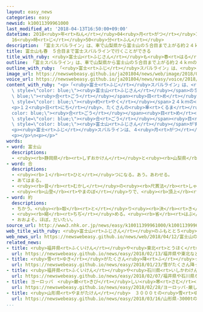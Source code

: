 ```yaml
---
layout: easy_news
categories: easy
newsid: k10011399961000
last_modified_at: '2018-04-13T16:50:00+09:00'
datetime: 2018<ruby>年<rt>ねん</rt></ruby>04<ruby>月<rt>がつ</rt></ruby>13<ruby>日<rt>にち</rt></ruby>
  16<ruby>時<rt>じ</rt></ruby>50<ruby>分<rt>ふん</rt></ruby>
description: 「富士スバルライン」は、車で山梨県から富士山の５合目まで上がる約２４ｋｍの道です。
title: 富士山も春　５合目まで富士スバルラインで行くことができる
title_with_ruby: <ruby>富士山<rt>ふじさん</rt></ruby>も<ruby>春<rt>はる</rt></ruby>　５<ruby>合<rt>ごう</rt></ruby><ruby>目<rt>め</rt></ruby>まで<ruby>富士<rt>ふじ</rt></ruby>スバルラインで<ruby>行<rt>い</rt></ruby>くことができる
outline: 「富士スバルライン」は、車で山梨県から富士山の５合目まで上がる約２４ｋｍの道です。
outline_with_ruby: 「<ruby>富士<rt>ふじ</rt></ruby>スバルライン」は、<ruby>車<rt>くるま</rt></ruby>で<ruby>山梨県<rt>やまなしけん</rt></ruby>から<ruby>富士山<rt>ふじさん</rt></ruby>の５<ruby>合<rt>ごう</rt></ruby><ruby>目<rt>め</rt></ruby>まで<ruby>上<rt>あ</rt></ruby>がる<ruby>約<rt>やく</rt></ruby>２４ｋｍの<ruby>道<rt>みち</rt></ruby>です。
image_url: https://newswebeasy.github.io/ja201804/news/web/image/2018/04/12/K10011399961_1804121127_1804121130_01_03.jpg
voice_url: https://newswebeasy.github.io/ja201804/news/easy/voice/2018/04/13/k10011399961000.mp4
content_with_ruby: "<p>「<ruby>富士<rt>ふじ</rt></ruby>スバルライン」は、<ruby>車<rt>くるま</rt></ruby>で<ruby>山梨県<rt>やまなしけん</rt></ruby>から<span\
  \ style=\"color: blue;\"><ruby>富士山<rt>ふじさん</rt></ruby></span>の５<span style=\"color:\
  \ blue;\"><ruby>合<rt>ごう</rt></ruby></span><ruby>目<rt>め</rt></ruby>まで<ruby>上<rt>あ</rt></ruby>がる<span\
  \ style=\"color: blue;\"><ruby>約<rt>やく</rt></ruby></span>２４ｋｍの<ruby>道<rt>みち</rt></ruby>です。<ruby>雪<rt>ゆき</rt></ruby>のため、<ruby>去年<rt>きょねん</rt></ruby>１２<ruby>月<rt>がつ</rt></ruby>から<ruby>車<rt>くるま</rt></ruby>が<ruby>通<rt>とお</rt></ruby>ることができない<ruby>場所<rt>ばしょ</rt></ruby>がありました。<ruby>春<rt>はる</rt></ruby>になって<ruby>雪<rt>ゆき</rt></ruby>を<ruby>片<rt>かた</rt></ruby>づけて、<ruby>去年<rt>きょねん</rt></ruby>より<ruby>８日<rt>ようか</rt></ruby><ruby>早<rt>はや</rt></ruby>く、４<ruby>月<rt>がつ</rt></ruby>１２<ruby>日<rt>にち</rt></ruby>から<ruby>全部<rt>ぜんぶ</rt></ruby><ruby>通<rt>とお</rt></ruby>ることができるようになりました。</p>\n\
  <p>１２<ruby>日<rt>にち</rt></ruby>、たくさんの<ruby>車<rt>くるま</rt></ruby>やバスが５<span style=\"\
  color: blue;\"><ruby>合<rt>ごう</rt></ruby></span><ruby>目<rt>め</rt></ruby>に<ruby>向<rt>む</rt></ruby>かっていました。５<span\
  \ style=\"color: blue;\"><ruby>合<rt>ごう</rt></ruby></span><ruby>目<rt>め</rt></ruby>では、<ruby>日本<rt>にっぽん</rt></ruby>や<ruby>外国<rt>がいこく</rt></ruby>から<ruby>来<rt>き</rt></ruby>た<ruby>大勢<rt>おおぜい</rt></ruby>の<ruby>人<rt>ひと</rt></ruby>が、<ruby>青<rt>あお</rt></ruby>い<ruby>空<rt>そら</rt></ruby>の<ruby>下<rt>した</rt></ruby>で<ruby>写真<rt>しゃしん</rt></ruby>を<ruby>撮<rt>と</rt></ruby>ったり、<ruby>雪<rt>ゆき</rt></ruby>で<ruby>遊<rt>あそ</rt></ruby>んだりして<ruby>楽<rt>たの</rt></ruby>しんでいました。タイから<ruby>来<rt>き</rt></ruby>た<ruby>男性<rt>だんせい</rt></ruby>は「<span\
  \ style=\"color: blue;\"><ruby>富士山<rt>ふじさん</rt></ruby></span>がすごくきれいで、タイの<ruby>人<rt>ひと</rt></ruby>に<ruby>必<rt>かなら</rt></ruby>ず<ruby>来<rt>き</rt></ruby>たほうがいいと<ruby>紹介<rt>しょうかい</rt></ruby>したいと<ruby>思<rt>おも</rt></ruby>います」と<ruby>話<rt>はな</rt></ruby>していました。</p>\n\
  <p><ruby>富士<rt>ふじ</rt></ruby>スバルラインは、４<ruby>月<rt>がつ</rt></ruby>１９<ruby>日<rt>にち</rt></ruby>までは<ruby>午前<rt>ごぜん</rt></ruby>９<ruby>時<rt>じ</rt></ruby>から<ruby>午後<rt>ごご</rt></ruby>６<ruby>時<rt>じ</rt></ruby>まで<ruby>通<rt>とお</rt></ruby>ることができます。<ruby>２０日<rt>はつか</rt></ruby>からは<ruby>通<rt>とお</rt></ruby>ることができる<ruby>時間<rt>じかん</rt></ruby>がだんだん<ruby>長<rt>なが</rt></ruby>くなって、７<ruby>月<rt>がつ</rt></ruby>から９<ruby>月<rt>がつ</rt></ruby>までは２４<ruby>時間<rt>じかん</rt></ruby>、<ruby>通<rt>とお</rt></ruby>ることができるようになります。</p>\n\
  <p></p>\n<p></p>"
words:
- word: 富士山
  descriptions:
  - <ruby><rb>静岡県</rb><rt>しずおかけん</rt></ruby>と<ruby><rb>山梨県</rb><rt>やまなしけん</rt></ruby>の<ruby><rb>境</rb><rt>さかい</rt></ruby>にある、<ruby><rb>日本一</rb><rt>にっぽんいち</rt></ruby><ruby><rb>高</rb><rt>たか</rt></ruby>い<ruby><rb>山</rb><rt>やま</rt></ruby>。<ruby><rb>高</rb><rt>たか</rt></ruby>さは３７７６メートル。<ruby><rb>江戸時代</rb><rt>えどじだい</rt></ruby>に<ruby><rb>大</rb><rt>おお</rt></ruby>きな<ruby><rb>噴火</rb><rt>ふんか</rt></ruby>があった。
- word: 合
  descriptions:
  - <ruby><rb>１</rb><rt>ひと</rt></ruby>つになる。あう。あわせる。
  - あてはまる。
  - <ruby><rb>昔</rb><rt>むかし</rt></ruby>の<ruby><rb>尺貫法</rb><rt>しゃっかんほう</rt></ruby>で、<ruby><rb>量</rb><rt>りょう</rt></ruby>の<ruby><rb>単位</rb><rt>たんい</rt></ruby>の<ruby><rb>１</rb><rt>ひと</rt></ruby>つ。１<ruby><rb>合</rb><rt>ごう</rt></ruby>は、１<ruby><rb>升</rb><rt>しょう</rt></ruby>の１０<ruby><rb>分</rb><rt>ぶん</rt></ruby>の１で、<ruby><rb>約</rb><rt>やく</rt></ruby>０．１８リットル。
  - <ruby><rb>山登</rb><rt>やまのぼ</rt></ruby>りで、<ruby><rb>頂上</rb><rt>ちょうじょう</rt></ruby>までの<ruby><rb>高</rb><rt>たか</rt></ruby>さを１０に<ruby><rb>分</rb><rt>わ</rt></ruby>けたもの。
- word: 約
  descriptions:
  - ちかう。<ruby><rb>取</rb><rt>と</rt></ruby>り<ruby><rb>決</rb><rt>き</rt></ruby>める。
  - <ruby><rb>縮</rb><rt>ちぢ</rt></ruby>める。<ruby><rb>省</rb><rt>はぶ</rt></ruby>く。<ruby><rb>簡単</rb><rt>かんたん</rt></ruby>にする。
  - おおよそ。ほぼ。だいたい。
source_url: http://www3.nhk.or.jp/news/easy/k10011399961000/k10011399961000.html
web_title_with_ruby: <ruby>富士山<rt>ふじさん</rt></ruby>のふもとと５<ruby>合目<rt>ごうめ</rt></ruby><ruby>結<rt>むす</rt></ruby>ぶ「<ruby>富士<rt>ふじ</rt></ruby><ruby>スバル<rt>すばる</rt></ruby><ruby>ライン<rt>らいん</rt></ruby>」<ruby>全線<rt>ぜんせん</rt></ruby><ruby>開通<rt>かいつう</rt></ruby>
web_news_url: https://newswebeasy.github.io/news/web/2018/04/12/富士山のふもとと5合目結ぶ富士スバルライン全線開通
related_news:
- title: <ruby>福井県<rt>ふくいけん</rt></ruby>や<ruby>東北<rt>とうほく</rt></ruby>などで<ruby>雪<rt>ゆき</rt></ruby>が<ruby>続<rt>つづ</rt></ruby>くので<ruby>気<rt>き</rt></ruby>をつけて
  url: https://newswebeasy.github.io/news/easy/2018/02/13/福井県や東北などで雪が続くので気をつけて
- title: <ruby>雪<rt>ゆき</rt></ruby>がたくさん<ruby>降<rt>ふ</rt></ruby>って<ruby>東京<rt>とうきょう</rt></ruby>の<ruby>中心<rt>ちゅうしん</rt></ruby>で２３ｃm<ruby>積<rt>つ</rt></ruby>もる
  url: https://newswebeasy.github.io/news/easy/2018/01/23/雪がたくさん降って東京の中心で23cm積もる
- title: <ruby>福井県<rt>ふくいけん</rt></ruby>や<ruby>石川県<rt>いしかわけん</rt></ruby>などで<ruby>雪<rt>ゆき</rt></ruby>がたくさん<ruby>降<rt>ふ</rt></ruby>っている
  url: https://newswebeasy.github.io/news/easy/2018/02/07/福井県や石川県などで雪がたくさん降っている
- title: ヨーロッパ　<ruby>厳<rt>きび</rt></ruby>しい<ruby>寒<rt>さむ</rt></ruby>さで２７<ruby>人<rt>にん</rt></ruby>が<ruby>亡<rt>な</rt></ruby>くなる
  url: https://newswebeasy.github.io/news/easy/2018/02/28/ヨーロッパ-厳しい寒さで27人が亡くなる
- title: <ruby>山形県<rt>やまがたけん</rt></ruby>　３０００ｔの<ruby>雪<rt>ゆき</rt></ruby>を<ruby>使<rt>つか</rt></ruby>った<ruby>大<rt>おお</rt></ruby>きな<ruby>雪<rt>ゆき</rt></ruby>だるま
  url: https://newswebeasy.github.io/news/easy/2018/03/16/山形県-3000tの雪を使った大きな雪だるま
...
```

